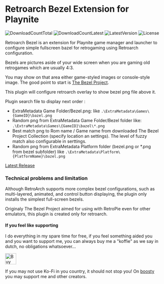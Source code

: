 # Retroarch Bezel Extension for Playnite
![DownloadCountTotal](https://img.shields.io/github/downloads/ashpynov/RetroBezel/total?label=total%20downloads&style=plastic) ![DownloadCountLatest](https://img.shields.io/github/downloads/ashpynov/RetroBezel/latest/total?style=plastic) ![LatestVersion](https://img.shields.io/github/v/tag/ashpynov/RetroBezel?label=Latest%20version&style=plastic) ![License](https://img.shields.io/github/license/ashpynov/RetroBezel?style=plastic)

Retroarch Bezel is an extension for Playnite game manager and launcher to configure simple fullscreen bazel for retrogaming using Retroarch configuration.

Bezels are pictures aside of your wide screen when you are gaming old retrogames which are usually 4:3.

You may show on that area either game-styled images or console-style image. The good point to start is [The Bezel Project](https://github.com/thebezelproject).

This plugin will configure retroarch overlay to show bezel png file above it.

Plugin search file to display next order :

- ExtraMetadata Game Folder/Bezel.png: like `.\ExtraMetadata\Games\{GameID}\bazel.png`
- Random png from ExtraMetadata Game Folder/Bezel folder like: `.\ExtraMetadata\Games\{GameID}\bazel\*.png`
- Best match png to Rom name / Game name from downloaded The Bezel Project Collection (specify location an settings). The level of fuzzy match also configurable in serttings.
- Random png from ExtraMetadata Platform folder (bezel.png or *.png from bezel subfolder) like `.\ExtraMetadata\Platform\{PlatformName}\bazel.png`


[Latest Release](https://github.com/ashpynov/RetroBezel/releases/latest)


### Technical problems and limitation

Although RetroArch supports more complex bezel configurations, such as multi-layered, animated, and control button displaying, the plugin only installs the simplest full-screen bezels.

Originaly The Bezel Project aimed for using with RetroPie even for other emulators, this plugin is created only for retroarch.


#### If you feel like supporting
I do everything in my spare time for free, if you feel something aided you and you want to support me, you can always buy me a "koffie" as we say in dutch, no obligations whatsoever...

<a href='https://ko-fi.com/ashpynov' target='_blank'><img height='36' style='border:0px;height:36px;' src='https://cdn.ko-fi.com/cdn/kofi2.png?v=3' border='0' alt='Buy Me a Coffee at ko-fi.com' /></a>

If you may not use Ko-Fi in you country, it should not stop you! On [boosty](https://boosty.to/ashpynov/donate) you may support me and other creators.

